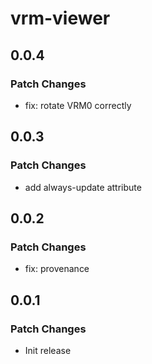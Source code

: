 # vrm-viewer

## 0.0.4

### Patch Changes

- fix: rotate VRM0 correctly

## 0.0.3

### Patch Changes

- add always-update attribute

## 0.0.2

### Patch Changes

- fix: provenance

## 0.0.1

### Patch Changes

- Init release
